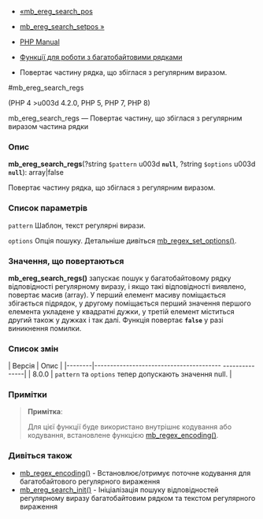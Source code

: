 - [«mb_ereg_search_pos](function.mb-ereg-search-pos.md)
- [mb_ereg_search_setpos »](function.mb-ereg-search-setpos.md)

- [PHP Manual](index.md)
- [Функції для роботи з багатобайтовими рядками](ref.mbstring.md)
- Повертає частину рядка, що збіглася з регулярним виразом.

#mb_ereg_search_regs

(PHP 4 \>u003d 4.2.0, PHP 5, PHP 7, PHP 8)

mb_ereg_search_regs — Повертає частину, що збіглася з регулярним виразом частина
рядки

### Опис

**mb_ereg_search_regs**(?string `$pattern` u003d **`null`**, ?string
`$options` u003d **`null`**): array\|false

Повертає частину рядка, що збіглася з регулярним виразом.

### Список параметрів

`pattern`
Шаблон, текст регулярні вирази.

`options`
Опція пошуку. Детальніше дивіться
[mb_regex_set_options()](function.mb-regex-set-options.md).

### Значення, що повертаються

**mb_ereg_search_regs()** запускає пошук у багатобайтовому рядку
відповідності регулярному виразу, і якщо такі відповідності
виявлено, повертає масив (array). У перший елемент масиву
поміщається збігається підрядок, у другому поміщається перший значення
першого елемента укладене у квадратні дужки, у третій елемент
міститься другий також у дужках і так далі. Функція повертає
**`false`** у разі виникнення помилки.

### Список змін

| Версія | Опис |
|--------|---------------------------------------- ---------------|
| 8.0.0 | `pattern` та `options` тепер допускають значення null. |

### Примітки

> **Примітка**:
>
> Для цієї функції буде використано внутрішнє кодування або
> кодування, встановлене функцією
> [mb_regex_encoding()](function.mb-regex-encoding.md).

### Дивіться також

- [mb_regex_encoding()](function.mb-regex-encoding.md) -
Встановлює/отримує поточне кодування для багатобайтового
регулярного вираження
- [mb_ereg_search_init()](function.mb-ereg-search-init.md) -
Ініціалізація пошуку відповідностей регулярному виразу
багатобайтовим рядком та текстом регулярного вираження
